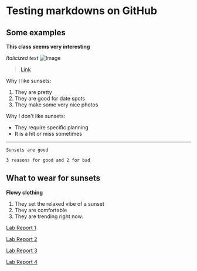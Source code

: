 # Testing markdowns on GitHub
## Some examples
**This class seems very interesting**

*Italicized text*
![Image](https://images.unsplash.com/photo-1609171712489-45b6ba7051a4?ixlib=rb-1.2.1&ixid=MnwxMjA3fDB8MHxzZWFyY2h8MXx8c3Vuc2V0JTIwYWVzdGhldGljfGVufDB8fDB8fA%3D%3D&w=1000&q=80)
> [Link](https://daikonplays.github.io/cse15l-lab-reports/)

Why I like sunsets:
1. They are pretty
2. They are good for date spots
3. They make some very nice photos

Why I don't like sunsets:
* They require specific planning
* It is a hit or miss sometimes

---

`Sunsets are good`

```
3 reasons for good and 2 for bad
```

## What to wear for sunsets
**Flowy clothing**

1. They set the relaxed vibe of a sunset
2. They are comfortable
3. They are trending right now. 

[Lab Report 1](https://daikonplays.github.io/cse15l-lab-reports/lab-report-1-week-%202.html)

[Lab Report 2](https://daikonplays.github.io/cse15l-lab-reports/lab-report-2-week-%204.html)

[Lab Report 3](https://daikonplays.github.io/cse15l-lab-reports/lab-report-3-week-6.html)

[Lab Report 4](https://daikonplays.github.io/cse15l-lab-reports/lab-report-4-week-8.html)